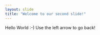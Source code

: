 ```yaml
---
layout: slide
title: "Welcome to our second slide!"
---
```

Hello World :-)
Use the left arrow to go back!
